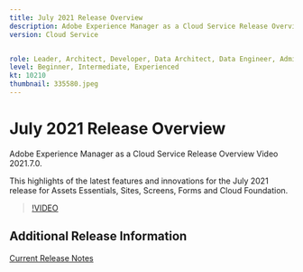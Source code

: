 ```yaml
---
title: July 2021 Release Overview
description: Adobe Experience Manager as a Cloud Service Release Overview Video 2021.7.0.
version: Cloud Service


role: Leader, Architect, Developer, Data Architect, Data Engineer, Admin, User
level: Beginner, Intermediate, Experienced
kt: 10210
thumbnail: 335580.jpeg
---
```


# July 2021 Release Overview

Adobe Experience Manager as a Cloud Service Release Overview Video 2021.7.0.

This highlights of the latest features and innovations for the July 2021 release for Assets Essentials, Sites, Screens, Forms and Cloud Foundation.

>[!VIDEO](https://video.tv.adobe.com/v/335580/?quality=12&learn=on)

## Additional Release Information

[Current Release Notes](https://experienceleague.adobe.com/docs/experience-manager-cloud-service/content/release-notes/home.html)
